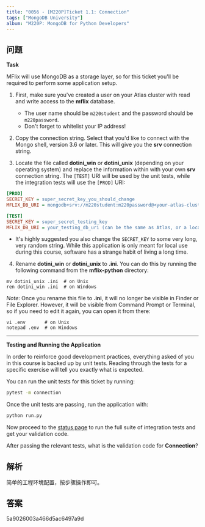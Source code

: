 ```yaml
---
title: "0056 - [M220P]Ticket 1.1: Connection"
tags: ["MongoDB University"]
album: "M220P: MongoDB for Python Developers"
---
```


## 问题

**Task**

MFlix will use MongoDB as a storage layer, so for this ticket you'll be required to perform some application setup.

1. First, make sure you've created a user on your Atlas cluster with read and write access to the **mflix** database.
   - The user name should be `m220student` and the password should be `m220password`.
   - Don't forget to whitelist your IP address!
2. Copy the connection string. Select that you'd like to connect with the Mongo shell, version 3.6 or later. This will give you the **srv** connection string.

3. Locate the file called **dotini_win** or **dotini_unix** (depending on your operating system) and replace the information within with your own **srv** connection string. The `[TEST]` URI will be used by the unit tests, while the integration tests will use the `[PROD]` URI:

```ini
[PROD]
SECRET_KEY = super_secret_key_you_should_change
MFLIX_DB_URI = mongodb+srv://m220student:m220password@<your-atlas-cluster-address>

[TEST]
SECRET_KEY = super_secret_testing_key
MFLIX_DB_URI = your_testing_db_uri (can be the same as Atlas, or a local MongoDB database)
```

- It's highly suggested you also change the `SECRET_KEY` to some very long, very random string. While this application is only meant for local use during this course, software has a strange habit of living a long time.

4. Rename **dotini_win** or **dotini_unix** to **.ini**. You can do this by running the following command from the **mflix-python** directory:

```
mv dotini_unix .ini  # on Unix
ren dotini_win .ini  # on Windows
```

_Note_: Once you rename this file to **.ini**, it will no longer be visible in Finder or File Explorer. However, it will be visible from Command Prompt or Terminal, so if you need to edit it again, you can open it from there:

```
vi .env       # on Unix
notepad .env  # on Windows
```

---

**Testing and Running the Application**

In order to reinforce good development practices, everything asked of you in this course is backed up by unit tests. Reading through the tests for a specific exercise will tell you exactly what is expected.

You can run the unit tests for this ticket by running:

```bash
pytest -m connection
```

Once the unit tests are passing, run the application with:

```bash
python run.py
```

Now proceed to the [status page](http://localhost:5000/status) to run the full suite of integration tests and get your validation code.

After passing the relevant tests, what is the validation code for **Connection**?

<!--more-->

## 解析

简单的工程环境配置，按步骤操作即可。

## 答案

5a9026003a466d5ac6497a9d
